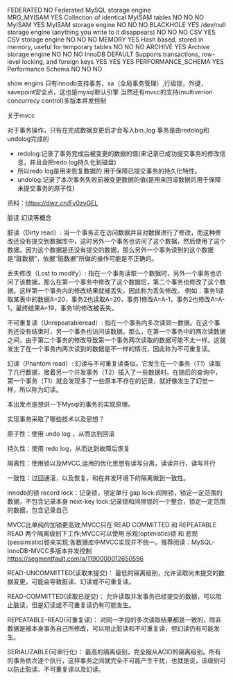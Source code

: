 
FEDERATED	NO	Federated MySQL storage engine			
MRG_MYISAM	YES	Collection of identical MyISAM tables	NO	NO	NO
MyISAM	YES	MyISAM storage engine	NO	NO	NO
BLACKHOLE	YES	/dev/null storage engine (anything you write to it disappears)	NO	NO	NO
CSV	YES	CSV storage engine	NO	NO	NO
MEMORY	YES	Hash based, stored in memory, useful for temporary tables	NO	NO	NO
ARCHIVE	YES	Archive storage engine	NO	NO	NO
InnoDB	DEFAULT	Supports transactions, row-level locking, and foreign keys	YES	YES	YES
PERFORMANCE_SCHEMA	YES	Performance Schema	NO	NO	NO

show engins
只有innodb支持事务，xa（全局事务管理）,行级锁，外键，savepoint安全点，这也是mysql默认引擎
当然还有mvcc的支持(multiverion concurrecy control)多版本并发控制

关于mvcc

对于事务操作，只有在完成数据变更后才会写入bin_log
事务是由redolog和undolog完成的
- redolog:记录了事务完成后被变更的数据的值(来记录已成功提交事务的修改信息，并且会把redo log持久化到磁盘)
- 所以redo log是用来恢复数据的 用于保障已提交事务的持久化特性。
- undolog:记录了本次事务失败前被变更数据的值(是用来回滚数据的用于保障 未提交事务的原子性)

资料：https://dwz.cn/Fv0zvGEL

脏读 幻读等概念

脏读（Dirty read）: 当一个事务正在访问数据并且对数据进行了修改，而这种修改还没有提交到数据库中，这时另外一个事务也访问了这个数据，然后使用了这个数据。因为这个数据是还没有提交的数据，那么另外一个事务读到的这个数据是“脏数据”，依据“脏数据”所做的操作可能是不正确的。

丢失修改（Lost to modify）: 指在一个事务读取一个数据时，另外一个事务也访问了该数据，那么在第一个事务中修改了这个数据后，第二个事务也修改了这个数据。这样第一个事务内的修改结果就被丢失，因此称为丢失修改。 例如：事务1读取某表中的数据A=20，事务2也读取A=20，事务1修改A=A-1，事务2也修改A=A-1，最终结果A=19，事务1的修改被丢失。

不可重复读（Unrepeatableread）: 指在一个事务内多次读同一数据。在这个事务还没有结束时，另一个事务也访问该数据。那么，在第一个事务中的两次读数据之间，由于第二个事务的修改导致第一个事务两次读取的数据可能不太一样。这就发生了在一个事务内两次读到的数据是不一样的情况，因此称为不可重复读。

幻读（Phantom read）: 幻读与不可重复读类似。它发生在一个事务（T1）读取了几行数据，接着另一个并发事务（T2）插入了一些数据时。在随后的查询中，第一个事务（T1）就会发现多了一些原本不存在的记录，就好像发生了幻觉一样，所以称为幻读。


本出发点是想讲一下Mysql的事务的实现原理。

实现事务采取了哪些技术以及思想？

原子性：使用 undo log ，从而达到回滚

持久性：使用 redo log，从而达到故障后恢复

隔离性：使用锁以及MVCC,运用的优化思想有读写分离，读读并行，读写并行

一致性：过回通滚，以及恢复，和在并发环境下的隔离做到一致性。

innodb的锁
record lock：记录锁，锁定单行
gap lock:间隙锁，锁定一定范围的数据，不包含记录本身
next-key lock:记录锁和间隙锁的一个整合，锁定一定范围的数据，包含记录自己


MVCC比单纯的加锁更高效;MVCC只在 READ COMMITTED 和 REPEATABLE READ 两个隔离级别下工作;MVCC可以使用 乐观(optimistic)锁 和 悲观(pessimistic)锁来实现;各数据库中MVCC实现并不统一。推荐阅读：MySQL-InnoDB-MVCC多版本并发控制
https://segmentfault.com/a/1190000012650596

READ-UNCOMMITTED(读取未提交)： 最低的隔离级别，允许读取尚未提交的数据变更，可能会导致脏读、幻读或不可重复读。

READ-COMMITTED(读取已提交)： 允许读取并发事务已经提交的数据，可以阻止脏读，但是幻读或不可重复读仍有可能发生。

REPEATABLE-READ(可重复读)： 对同一字段的多次读取结果都是一致的，除非数据是被本身事务自己所修改，可以阻止脏读和不可重复读，但幻读仍有可能发生。

SERIALIZABLE(可串行化)： 最高的隔离级别，完全服从ACID的隔离级别。所有的事务依次逐个执行，这样事务之间就完全不可能产生干扰，也就是说，该级别可以防止脏读、不可重复读以及幻读。
